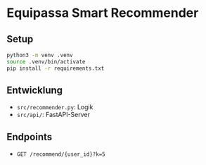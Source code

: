 # Equipassa Smart Recommender

## Setup
```bash
python3 -m venv .venv
source .venv/bin/activate
pip install -r requirements.txt
```

## Entwicklung
- `src/recommender.py`: Logik
- `src/api/`: FastAPI-Server

## Endpoints
- `GET /recommend/{user_id}?k=5`
